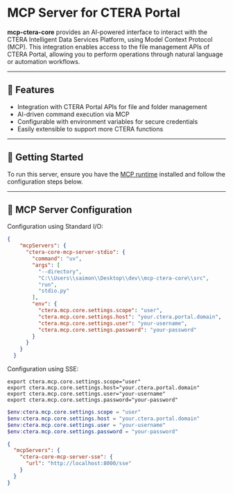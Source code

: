 # MCP Server for CTERA Portal

**mcp-ctera-core** provides an AI-powered interface to interact with the CTERA Intelligent Data Services Platform, using Model Context Protocol (MCP). This integration enables access to the file management APIs of CTERA Portal, allowing you to perform operations through natural language or automation workflows.

---

## 🔧 Features

- Integration with CTERA Portal APIs for file and folder management
- AI-driven command execution via MCP
- Configurable with environment variables for secure credentials
- Easily extensible to support more CTERA functions

---

## 🚀 Getting Started

To run this server, ensure you have the [MCP runtime](https://modelcontextprotocol.io/quickstart/user) installed and follow the configuration steps below.

---

## 🧩 MCP Server Configuration

Configuration using Standard I/O:

```json
{
    "mcpServers": {
      "ctera-core-mcp-server-stdio": {
        "command": "uv",
        "args": [
          "--directory",
          "C:\\Users\\saimon\\Desktop\\dev\\mcp-ctera-core\\src",
          "run",
          "stdio.py"
        ],
        "env": {
          "ctera.mcp.core.settings.scope": "user",
          "ctera.mcp.core.settings.host": "your.ctera.portal.domain",
          "ctera.mcp.core.settings.user": "your-username",
          "ctera.mcp.core.settings.password": "your-password"
        }
      }
    }
  }
```

Configuration using SSE:

```base
export ctera.mcp.core.settings.scope="user"
export ctera.mcp.core.settings.host="your.ctera.portal.domain"
export ctera.mcp.core.settings.user="your-username"
export ctera.mcp.core.settings.password="your-password"
```

```powershell
$env:ctera.mcp.core.settings.scope = "user"
$env:ctera.mcp.core.settings.host = "your.ctera.portal.domain"
$env:ctera.mcp.core.settings.user = "your-username"
$env:ctera.mcp.core.settings.password = "your-password"
```

```json
{
  "mcpServers": {
    "ctera-core-mcp-server-sse": {
      "url": "http://localhost:8000/sse"
    }
  }
}
